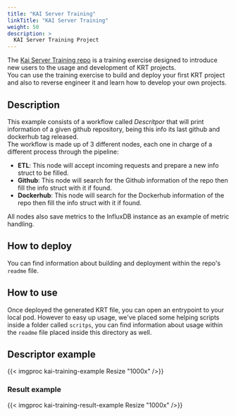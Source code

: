 ```yaml
---
title: "KAI Server Training"
linkTitle: "KAI Server Training"
weight: 50
description: >
  KAI Server Training Project
---
```



The [Kai Server Training repo](https://github.com/konstellation-io/kai-server-training) is a training exercise designed to introduce new users to the usage and development of KRT projects.  
You can use the training exercise to build and deploy your first KRT project and also to reverse engineer it and learn how to develop your own projects.

## Description

This example consists of a workflow called _Descritpor_ that will print information of a given github repository, being this info its last github and dockerhub tag released.  
The workflow is made up of 3 different nodes, each one in charge of a different process through the pipeline:

- **ETL**: This node will accept incoming requests and prepare a new info struct to be filled.
- **Github**: This node will search for the Github information of the repo then fill the info struct with it if found.
- **Dockerhub**: This node will search for the Dockerhub information of the repo then fill the info struct with it if found.

All nodes also save metrics to the InfluxDB instance as an example of metric handling.

## How to deploy

You can find information about building and deployment within the repo's `readme` file.

## How to use

Once deployed the generated KRT file, you can open an entrypoint to your local pod. However to easy up usage, we've placed some helping scripts inside a folder called `scritps`, you can find information about usage within the `readme` file placed inside this directory as well.

## Descriptor example

{{< imgproc kai-training-example Resize "1000x" />}}

### Result example

{{< imgproc kai-training-result-example Resize "1000x" />}}
